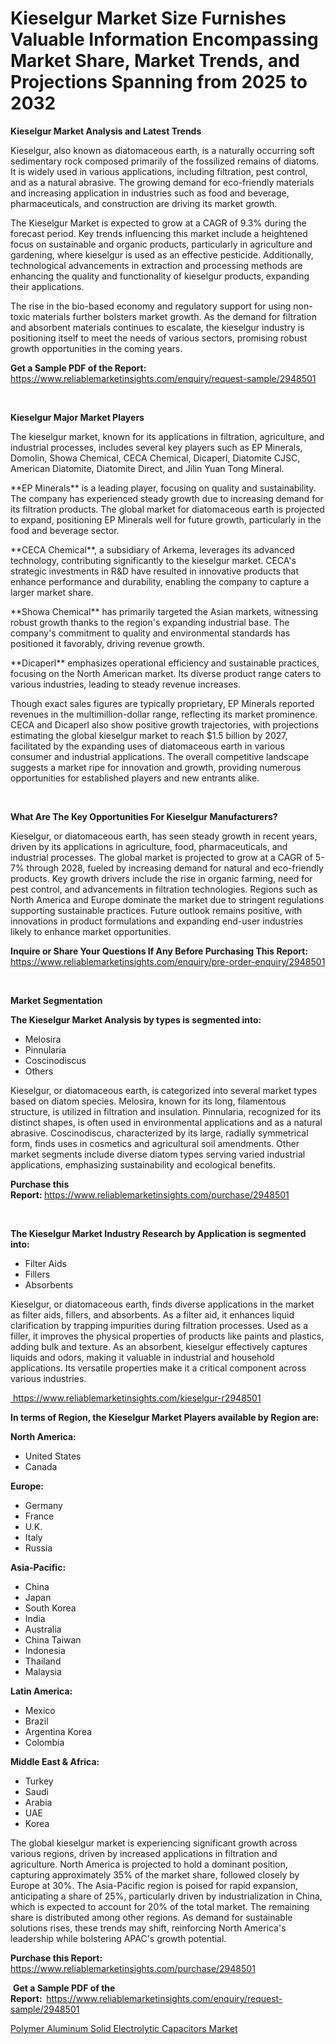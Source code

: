 <p><h1>Kieselgur Market Size Furnishes Valuable Information Encompassing Market Share, Market Trends, and Projections Spanning from 2025 to 2032</h1></p><p><strong>Kieselgur Market Analysis and Latest Trends</strong></p>
<p><p>Kieselgur, also known as diatomaceous earth, is a naturally occurring soft sedimentary rock composed primarily of the fossilized remains of diatoms. It is widely used in various applications, including filtration, pest control, and as a natural abrasive. The growing demand for eco-friendly materials and increasing application in industries such as food and beverage, pharmaceuticals, and construction are driving its market growth.</p><p>The Kieselgur Market is expected to grow at a CAGR of 9.3% during the forecast period. Key trends influencing this market include a heightened focus on sustainable and organic products, particularly in agriculture and gardening, where kieselgur is used as an effective pesticide. Additionally, technological advancements in extraction and processing methods are enhancing the quality and functionality of kieselgur products, expanding their applications.</p><p>The rise in the bio-based economy and regulatory support for using non-toxic materials further bolsters market growth. As the demand for filtration and absorbent materials continues to escalate, the kieselgur industry is positioning itself to meet the needs of various sectors, promising robust growth opportunities in the coming years.</p></p>
<p><strong>Get a Sample PDF of the Report:&nbsp;</strong> <a href="https://www.reliablemarketinsights.com/enquiry/request-sample/2948501?utm_campaign=3270&utm_medium=2&utm_source=Github&utm_content=ia&utm_term=12032025&utm_id=kieselgur">https://www.reliablemarketinsights.com/enquiry/request-sample/2948501</a></p>
<p>&nbsp;</p>
<p><strong>Kieselgur Major Market Players</strong></p>
<p><p>The kieselgur market, known for its applications in filtration, agriculture, and industrial processes, includes several key players such as EP Minerals, Domolin, Showa Chemical, CECA Chemical, Dicaperl, Diatomite CJSC, American Diatomite, Diatomite Direct, and Jilin Yuan Tong Mineral. </p><p>**EP Minerals** is a leading player, focusing on quality and sustainability. The company has experienced steady growth due to increasing demand for its filtration products. The global market for diatomaceous earth is projected to expand, positioning EP Minerals well for future growth, particularly in the food and beverage sector.</p><p>**CECA Chemical**, a subsidiary of Arkema, leverages its advanced technology, contributing significantly to the kieselgur market. CECA's strategic investments in R&D have resulted in innovative products that enhance performance and durability, enabling the company to capture a larger market share.</p><p>**Showa Chemical** has primarily targeted the Asian markets, witnessing robust growth thanks to the region's expanding industrial base. The company's commitment to quality and environmental standards has positioned it favorably, driving revenue growth.</p><p>**Dicaperl** emphasizes operational efficiency and sustainable practices, focusing on the North American market. Its diverse product range caters to various industries, leading to steady revenue increases.</p><p>Though exact sales figures are typically proprietary, EP Minerals reported revenues in the multimillion-dollar range, reflecting its market prominence. CECA and Dicaperl also show positive growth trajectories, with projections estimating the global kieselgur market to reach $1.5 billion by 2027, facilitated by the expanding uses of diatomaceous earth in various consumer and industrial applications. The overall competitive landscape suggests a market ripe for innovation and growth, providing numerous opportunities for established players and new entrants alike.</p></p>
<p>&nbsp;</p>
<p><strong>What Are The Key Opportunities For Kieselgur Manufacturers?</strong></p>
<p><p>Kieselgur, or diatomaceous earth, has seen steady growth in recent years, driven by its applications in agriculture, food, pharmaceuticals, and industrial processes. The global market is projected to grow at a CAGR of 5-7% through 2028, fueled by increasing demand for natural and eco-friendly products. Key growth drivers include the rise in organic farming, need for pest control, and advancements in filtration technologies. Regions such as North America and Europe dominate the market due to stringent regulations supporting sustainable practices. Future outlook remains positive, with innovations in product formulations and expanding end-user industries likely to enhance market opportunities.</p></p>
<p><strong>Inquire or Share Your Questions If Any Before Purchasing This Report:</strong> <a href="https://www.reliablemarketinsights.com/enquiry/pre-order-enquiry/2948501?utm_campaign=3270&utm_medium=2&utm_source=Github&utm_content=ia&utm_term=12032025&utm_id=kieselgur">https://www.reliablemarketinsights.com/enquiry/pre-order-enquiry/2948501</a></p>
<p>&nbsp;</p>
<p><strong>Market Segmentation</strong></p>
<p><strong>The Kieselgur Market Analysis by types is segmented into:</strong></p>
<p><ul><li>Melosira</li><li>Pinnularia</li><li>Coscinodiscus</li><li>Others</li></ul></p>
<p><p>Kieselgur, or diatomaceous earth, is categorized into several market types based on diatom species. Melosira, known for its long, filamentous structure, is utilized in filtration and insulation. Pinnularia, recognized for its distinct shapes, is often used in environmental applications and as a natural abrasive. Coscinodiscus, characterized by its large, radially symmetrical form, finds uses in cosmetics and agricultural soil amendments. Other market segments include diverse diatom types serving varied industrial applications, emphasizing sustainability and ecological benefits.</p></p>
<p><strong>Purchase this Report:&nbsp;</strong><a href="https://www.reliablemarketinsights.com/purchase/2948501?utm_campaign=3270&utm_medium=2&utm_source=Github&utm_content=ia&utm_term=12032025&utm_id=kieselgur">https://www.reliablemarketinsights.com/purchase/2948501</a></p>
<p>&nbsp;</p>
<p><strong>The Kieselgur Market Industry Research by Application is segmented into:</strong></p>
<p><ul><li>Filter Aids</li><li>Fillers</li><li>Absorbents</li></ul></p>
<p><p>Kieselgur, or diatomaceous earth, finds diverse applications in the market as filter aids, fillers, and absorbents. As a filter aid, it enhances liquid clarification by trapping impurities during filtration processes. Used as a filler, it improves the physical properties of products like paints and plastics, adding bulk and texture. As an absorbent, kieselgur effectively captures liquids and odors, making it valuable in industrial and household applications. Its versatile properties make it a critical component across various industries.</p></p>
<p><a href="https://www.reliablemarketinsights.com/kieselgur-r2948501?utm_campaign=3270&utm_medium=2&utm_source=Github&utm_content=ia&utm_term=12032025&utm_id=kieselgur">&nbsp;https://www.reliablemarketinsights.com/kieselgur-r2948501</a></p>
<p><strong>In terms of Region, the Kieselgur Market Players available by Region are:</strong></p>
<p>
    <p> <strong> North America: </strong>
        <ul>
            <li>United States</li>
            <li>Canada</li>
        </ul>
        </p> 
    <p> <strong> Europe: </strong>
        <ul>
            <li>Germany</li>
            <li>France</li>
            <li>U.K.</li>
            <li>Italy</li>
            <li>Russia</li>
        </ul>
        </p> 
    <p> <strong> Asia-Pacific: </strong>
        <ul>
            <li>China</li>
            <li>Japan</li>
            <li>South Korea</li>
            <li>India</li>
            <li>Australia</li>
            <li>China Taiwan</li>
            <li>Indonesia</li>
            <li>Thailand</li>
            <li>Malaysia</li>
        </ul>
        </p> 
    <p> <strong> Latin America: </strong>
        <ul>
            <li>Mexico</li>
            <li>Brazil</li>
            <li>Argentina Korea</li>
            <li>Colombia</li>
        </ul>
        </p> 
    <p> <strong> Middle East & Africa: </strong>
        <ul>
            <li>Turkey</li>
            <li>Saudi</li>
            <li>Arabia</li>
            <li>UAE</li>
            <li>Korea</li>
        </ul>
    </p>
    </p>
<p><p>The global kieselgur market is experiencing significant growth across various regions, driven by increased applications in filtration and agriculture. North America is projected to hold a dominant position, capturing approximately 35% of the market share, followed closely by Europe at 30%. The Asia-Pacific region is poised for rapid expansion, anticipating a share of 25%, particularly driven by industrialization in China, which is expected to account for 20% of the total market. The remaining share is distributed among other regions. As demand for sustainable solutions rises, these trends may shift, reinforcing North America's leadership while bolstering APAC's growth potential.</p></p>
<p><strong>Purchase this Report: </strong><a href="https://www.reliablemarketinsights.com/purchase/2948501?utm_campaign=3270&utm_medium=2&utm_source=Github&utm_content=ia&utm_term=12032025&utm_id=kieselgur">https://www.reliablemarketinsights.com/purchase/2948501</a></p>
<p>&nbsp;<strong>Get a Sample PDF of the Report:&nbsp;&nbsp;</strong><a href="https://www.reliablemarketinsights.com/enquiry/request-sample/2948501?utm_campaign=3270&utm_medium=2&utm_source=Github&utm_content=ia&utm_term=12032025&utm_id=kieselgur">https://www.reliablemarketinsights.com/enquiry/request-sample/2948501</a></p>
<p><strong></strong></p>
<p><p><a href="https://github.com/kadutjoelly83/Market-Research-Report-List-1/blob/main/polymer-aluminum-solid-electrolytic-capacitors-market.md?utm_campaign=3270&utm_medium=2&utm_source=Github&utm_content=ia&utm_term=12032025&utm_id=kieselgur">Polymer Aluminum Solid Electrolytic Capacitors Market</a></p></p>
